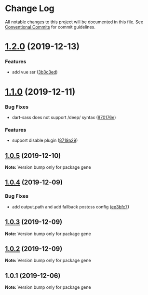 # Change Log

All notable changes to this project will be documented in this file.
See [Conventional Commits](https://conventionalcommits.org) for commit guidelines.

# [1.2.0](https://github.com/nut-project/nut/compare/gene@1.1.0...gene@1.2.0) (2019-12-13)


### Features

* add vue ssr ([3b3c3ed](https://github.com/nut-project/nut/commit/3b3c3ed9954d26ac5e06a7b6ef6aeccb702a6c57))





# [1.1.0](https://github.com/nut-project/nut/compare/gene@1.0.5...gene@1.1.0) (2019-12-11)


### Bug Fixes

* dart-sass does not support /deep/ syntax ([870176e](https://github.com/nut-project/nut/commit/870176e45f561a0aec3ed336526a67d3f37cc55d))


### Features

* support disable plugin ([8719a29](https://github.com/nut-project/nut/commit/8719a29041ae0771f27b53f0d3786a2060535b10))





## [1.0.5](https://github.com/nut-project/nut/compare/gene@1.0.4...gene@1.0.5) (2019-12-10)

**Note:** Version bump only for package gene





## [1.0.4](https://github.com/nut-project/nut/compare/gene@1.0.3...gene@1.0.4) (2019-12-09)


### Bug Fixes

* add output.path and add fallback postcss config ([ee3bfc7](https://github.com/nut-project/nut/commit/ee3bfc7ac39dff6295418cc917af34b9c8855b59))





## [1.0.3](https://github.com/nut-project/nut/compare/gene@1.0.2...gene@1.0.3) (2019-12-09)

**Note:** Version bump only for package gene





## [1.0.2](https://github.com/nut-project/nut/compare/gene@1.0.1...gene@1.0.2) (2019-12-09)

**Note:** Version bump only for package gene





## 1.0.1 (2019-12-06)

**Note:** Version bump only for package gene
